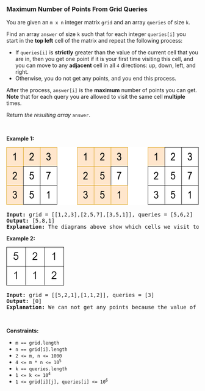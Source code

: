 
<h3>Maximum Number of Points From Grid Queries</h3>
<div><p>You are given an <code>m x n</code> integer matrix <code>grid</code> and an array <code>queries</code> of size <code>k</code>.</p>
<p>Find an array <code>answer</code> of size <code>k</code> such that for each integer <code>queries[i]</code> you start in the <strong>top left</strong> cell of the matrix and repeat the following process:</p>
<ul>
<li>If <code>queries[i]</code> is <strong>strictly</strong> greater than the value of the current cell that you are in, then you get one point if it is your first time visiting this cell, and you can move to any <strong>adjacent</strong> cell in all <code>4</code> directions: up, down, left, and right.</li>
<li>Otherwise, you do not get any points, and you end this process.</li>
</ul>
<p>After the process, <code>answer[i]</code> is the <strong>maximum</strong> number of points you can get. <strong>Note</strong> that for each query you are allowed to visit the same cell <strong>multiple</strong> times.</p>
<p>Return <em>the resulting array</em> <code>answer</code>.</p>
<p> </p>
<p><strong>Example 1:</strong></p>
<img alt="" src="assets/e379e429c7ab407b8768a6420e127048.png" style="width: 571px; height: 152px;"/>
<pre><strong>Input:</strong> grid = [[1,2,3],[2,5,7],[3,5,1]], queries = [5,6,2]
<strong>Output:</strong> [5,8,1]
<strong>Explanation:</strong> The diagrams above show which cells we visit to get points for each query.</pre>
<p><strong>Example 2:</strong></p>
<img alt="" src="assets/9ada5c8e577643b1a32ebd5e7868abfa.png"/>
<pre><strong>Input:</strong> grid = [[5,2,1],[1,1,2]], queries = [3]
<strong>Output:</strong> [0]
<strong>Explanation:</strong> We can not get any points because the value of the top left cell is already greater than or equal to 3.
</pre>
<p> </p>
<p><strong>Constraints:</strong></p>
<ul>
<li><code>m == grid.length</code></li>
<li><code>n == grid[i].length</code></li>
<li><code>2 &lt;= m, n &lt;= 1000</code></li>
<li><code>4 &lt;= m * n &lt;= 10<sup>5</sup></code></li>
<li><code>k == queries.length</code></li>
<li><code>1 &lt;= k &lt;= 10<sup>4</sup></code></li>
<li><code>1 &lt;= grid[i][j], queries[i] &lt;= 10<sup>6</sup></code></li>
</ul>
</div>
